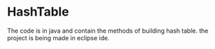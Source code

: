 # HashTable
The code is in java and contain the methods of building hash table. the project is being made in eclipse ide.
